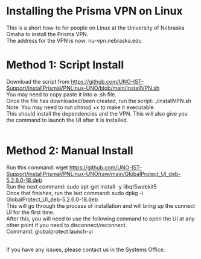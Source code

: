 # Installing the Prisma VPN on Linux
This is a short how-to for people on Linux at the University of Nebraska Omaha to install the Prisma VPN.
<br/>
The address for the VPN is now: nu-vpn.nebraska.edu

# Method 1: Script Install
Download the script from https://github.com/UNO-IST-Support/installPrismaVPNLinux-UNO/blob/main/installVPN.sh
<br/>
You may need to copy paste it into a .sh file.
<br/>
Once the file has downloaded/been created, run the script: ./installVPN.sh
<br/>
Note: You may need to run chmod +x to make it executable.
<br/>
This should install the dependencies and the VPN. This will also give you the command to launch the UI after it is installed.
<br/>
<br/>
# Method 2: Manual Install
Run this command: wget https://github.com/UNO-IST-Support/installPrismaVPNLinux-UNO/raw/main/GlobalProtect_UI_deb-5.2.6.0-18.deb
<br/>
Run the next command: sudo apt-get install -y libqt5webkit5
<br/>
Once that finishes, run the last command: sudo dpkg -i GlobalProtect_UI_deb-5.2.6.0-18.deb
<br/>
This will go through the process of installation and will bring up the connect UI for the first time.
<br/>
After this, you will need to use the following command to open the UI at any other point if you need to disconnect/reconnect. 
<br/>
Command: globalprotect launch-ui
<br/>
<br/>

If you have any issues, please contact us in the Systems Office.

